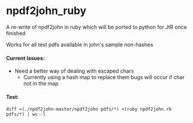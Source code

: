 npdf2john_ruby
==============

A re-write of npdf2john in ruby which will be ported to python for JtR once finished

Works for all test pdfs available in john's sample non-hashes

#### Current Issues:
* Need a better way of dealing with escaped chars
	* Currently using a hash map to replace them bugs will occur if char not in the map


#### Test:
```
diff <(./npdf2john-master/npdf2john pdfs/*) <(ruby npdf2john.rb pdfs/*) | wc -l
```